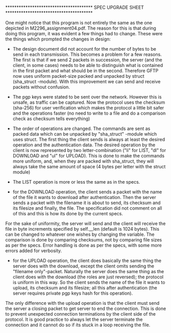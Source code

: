 ﻿*************************************** SPEC UPGRADE SHEET ***************************************

One might notice that this program is not entirely the same as the one depicted in M2296_assignment04.pdf. The reason for this is that during doing this program, it was evident a few things had to change. These were the things which prompted the changes in design:

* The design document did not account for the number of bytes to be send in each transmission. This becomes a problem for a few reasons. The first is that if we send 2 packets in succession, the server (and the client, in some cases) needs to be able to distinguish what is contained in the first packet and what should be in the second. Therefore GFTP now uses uniform packet-size packed and unpacked by struct (sha_struct -module). With this improvement we can send and receive packets without confusion.
	
* The pgp keys were stated to be sent over the network. However this is unsafe, as traffic can be captured. Now the protocol uses the checksum (sha-256) for user verification which makes the protocol a little bit safer and the operations faster (no need to write to a file and do a comparison check as checksum tells everything)

* The order of operations are changed. The commands are sent as packed data which can be unpacked by "sha_struct" -module which uses struct. The first thing the client sends is always at least the desired operation and the authentication data. The desired operation by the client is now represented by two letter-combination ("li" for LIST, "dl" for DOWNLOAD and "ul" for UPLOAD). This is done to make the commands more uniform, and, when they are packed with sha_struct, they will always take the same amount of space (4 bytes per letter with the struct module)

* The LIST operation is more or less the same as in the specs.


* for the DOWNLOAD operation, the client sends a packet with the name of the file it wants to download after authentication. Then the server sends a packet with the filename it is about to send, its checksum and its filesize and finally, the file. The specification did not comment on all of this and this is how its done by the current specs. 

For the sake of uniformity, the server will send and the client will receive the file in byte increments specified by self.__len (default is 1024 bytes). This can be changed to whatever one wishes by changing the variable. The comparison is done by comparing checksums, not by comparing file sizes as per the specs. Error handling is done as per the specs, with some more errors added for verbosity.

* for the UPLOAD operation, the client does basically the same thing the server does with the download, except the client omits sending the "filename only"-packet. Naturally the server does the same thing as the client does with the download (the roles are just reversed); the protocol is uniform in this way. So the client sends the name of the file it wants to upload, its checksum and its filesize; all this after authentication (the server requires private pgp keys hash for this operation). 

The only difference with the upload operation is that the client must send the server a closing packet to get server to end the connection. This is done to prevent unexpected connection terminations by the client side of the protocol. It is good practice to always let the server terminate the connection and it cannot do so if its stuck in a loop receiving the file.
